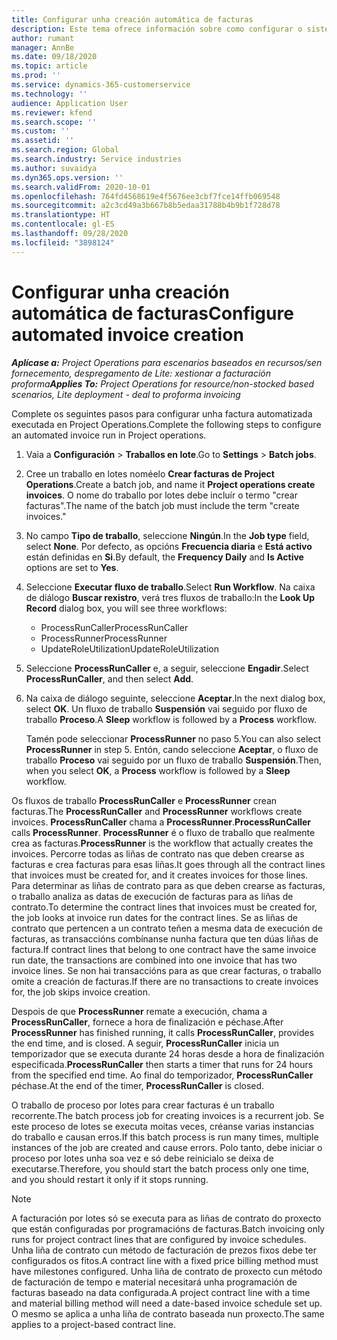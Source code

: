 ```yaml
---
title: Configurar unha creación automática de facturas
description: Este tema ofrece información sobre como configurar o sistema para xerar facturas automaticamente.
author: rumant
manager: AnnBe
ms.date: 09/18/2020
ms.topic: article
ms.prod: ''
ms.service: dynamics-365-customerservice
ms.technology: ''
audience: Application User
ms.reviewer: kfend
ms.search.scope: ''
ms.custom: ''
ms.assetid: ''
ms.search.region: Global
ms.search.industry: Service industries
ms.author: suvaidya
ms.dyn365.ops.version: ''
ms.search.validFrom: 2020-10-01
ms.openlocfilehash: 764fd4568619e4f5676ee3cbf7fce14ffb069548
ms.sourcegitcommit: a2c3cd49a3b667b8b5edaa31788b4b9b1f728d78
ms.translationtype: HT
ms.contentlocale: gl-ES
ms.lasthandoff: 09/28/2020
ms.locfileid: "3898124"
---
```

# <a name="configure-automated-invoice-creation"></a><span data-ttu-id="1d2e0-103">Configurar unha creación automática de facturas</span><span class="sxs-lookup"><span data-stu-id="1d2e0-103">Configure automated invoice creation</span></span>

<span data-ttu-id="1d2e0-104">_**Aplícase a:** Project Operations para escenarios baseados en recursos/sen fornecemento, despregamento de Lite: xestionar a facturación proforma_</span><span class="sxs-lookup"><span data-stu-id="1d2e0-104">_**Applies To:** Project Operations for resource/non-stocked based scenarios, Lite deployment - deal to proforma invoicing_</span></span>

<span data-ttu-id="1d2e0-105">Complete os seguintes pasos para configurar unha factura automatizada executada en Project Operations.</span><span class="sxs-lookup"><span data-stu-id="1d2e0-105">Complete the following steps to configure an automated invoice run in Project operations.</span></span>

1. <span data-ttu-id="1d2e0-106">Vaia a **Configuración** \> **Traballos en lote**.</span><span class="sxs-lookup"><span data-stu-id="1d2e0-106">Go to **Settings** \> **Batch jobs**.</span></span>
2. <span data-ttu-id="1d2e0-107">Cree un traballo en lotes noméelo **Crear facturas de Project Operations**.</span><span class="sxs-lookup"><span data-stu-id="1d2e0-107">Create a batch job, and name it **Project operations create invoices**.</span></span> <span data-ttu-id="1d2e0-108">O nome do traballo por lotes debe incluír o termo "crear facturas".</span><span class="sxs-lookup"><span data-stu-id="1d2e0-108">The name of the batch job must include the term "create invoices."</span></span>
3. <span data-ttu-id="1d2e0-109">No campo **Tipo de traballo**, seleccione **Ningún**.</span><span class="sxs-lookup"><span data-stu-id="1d2e0-109">In the **Job type** field, select **None**.</span></span> <span data-ttu-id="1d2e0-110">Por defecto, as opcións **Frecuencia diaria** e **Está activo** están definidas en **Si**.</span><span class="sxs-lookup"><span data-stu-id="1d2e0-110">By default, the **Frequency Daily** and **Is Active** options are set to **Yes**.</span></span>
4. <span data-ttu-id="1d2e0-111">Seleccione **Executar fluxo de traballo**.</span><span class="sxs-lookup"><span data-stu-id="1d2e0-111">Select **Run Workflow**.</span></span> <span data-ttu-id="1d2e0-112">Na caixa de diálogo **Buscar rexistro**, verá tres fluxos de traballo:</span><span class="sxs-lookup"><span data-stu-id="1d2e0-112">In the **Look Up Record** dialog box, you will see three workflows:</span></span>

    - <span data-ttu-id="1d2e0-113">ProcessRunCaller</span><span class="sxs-lookup"><span data-stu-id="1d2e0-113">ProcessRunCaller</span></span>
    - <span data-ttu-id="1d2e0-114">ProcessRunner</span><span class="sxs-lookup"><span data-stu-id="1d2e0-114">ProcessRunner</span></span>
    - <span data-ttu-id="1d2e0-115">UpdateRoleUtilization</span><span class="sxs-lookup"><span data-stu-id="1d2e0-115">UpdateRoleUtilization</span></span>

5. <span data-ttu-id="1d2e0-116">Seleccione **ProcessRunCaller** e, a seguir, seleccione **Engadir**.</span><span class="sxs-lookup"><span data-stu-id="1d2e0-116">Select **ProcessRunCaller**, and then select **Add**.</span></span>
6. <span data-ttu-id="1d2e0-117">Na caixa de diálogo seguinte, seleccione **Aceptar**.</span><span class="sxs-lookup"><span data-stu-id="1d2e0-117">In the next dialog box, select **OK**.</span></span> <span data-ttu-id="1d2e0-118">Un fluxo de traballo **Suspensión** vai seguido por fluxo de traballo **Proceso**.</span><span class="sxs-lookup"><span data-stu-id="1d2e0-118">A **Sleep** workflow is followed by a **Process** workflow.</span></span>

    <span data-ttu-id="1d2e0-119">Tamén pode seleccionar **ProcessRunner** no paso 5.</span><span class="sxs-lookup"><span data-stu-id="1d2e0-119">You can also select **ProcessRunner** in step 5.</span></span> <span data-ttu-id="1d2e0-120">Entón, cando seleccione **Aceptar**, o fluxo de traballo **Proceso** vai seguido por un fluxo de traballo **Suspensión**.</span><span class="sxs-lookup"><span data-stu-id="1d2e0-120">Then, when you select **OK**, a **Process** workflow is followed by a **Sleep** workflow.</span></span>

<span data-ttu-id="1d2e0-121">Os fluxos de traballo **ProcessRunCaller** e **ProcessRunner** crean facturas.</span><span class="sxs-lookup"><span data-stu-id="1d2e0-121">The **ProcessRunCaller** and **ProcessRunner** workflows create invoices.</span></span> <span data-ttu-id="1d2e0-122">**ProcessRunCaller** chama a **ProcessRunner**.</span><span class="sxs-lookup"><span data-stu-id="1d2e0-122">**ProcessRunCaller** calls **ProcessRunner**.</span></span> <span data-ttu-id="1d2e0-123">**ProcessRunner** é o fluxo de traballo que realmente crea as facturas.</span><span class="sxs-lookup"><span data-stu-id="1d2e0-123">**ProcessRunner** is the workflow that actually creates the invoices.</span></span> <span data-ttu-id="1d2e0-124">Percorre todas as liñas de contrato nas que deben crearse as facturas e crea facturas para esas liñas.</span><span class="sxs-lookup"><span data-stu-id="1d2e0-124">It goes through all the contract lines that invoices must be created for, and it creates invoices for those lines.</span></span> <span data-ttu-id="1d2e0-125">Para determinar as liñas de contrato para as que deben crearse as facturas, o traballo analiza as datas de execución de facturas para as liñas de contrato.</span><span class="sxs-lookup"><span data-stu-id="1d2e0-125">To determine the contract lines that invoices must be created for, the job looks at invoice run dates for the contract lines.</span></span> <span data-ttu-id="1d2e0-126">Se as liñas de contrato que pertencen a un contrato teñen a mesma data de execución de facturas, as transaccións combínanse nunha factura que ten dúas liñas de factura.</span><span class="sxs-lookup"><span data-stu-id="1d2e0-126">If contract lines that belong to one contract have the same invoice run date, the transactions are combined into one invoice that has two invoice lines.</span></span> <span data-ttu-id="1d2e0-127">Se non hai transaccións para as que crear facturas, o traballo omite a creación de facturas.</span><span class="sxs-lookup"><span data-stu-id="1d2e0-127">If there are no transactions to create invoices for, the job skips invoice creation.</span></span>

<span data-ttu-id="1d2e0-128">Despois de que **ProcessRunner** remate a execución, chama a **ProcessRunCaller**, fornece a hora de finalización e péchase.</span><span class="sxs-lookup"><span data-stu-id="1d2e0-128">After **ProcessRunner** has finished running, it calls **ProcessRunCaller**, provides the end time, and is closed.</span></span> <span data-ttu-id="1d2e0-129">A seguir, **ProcessRunCaller** inicia un temporizador que se executa durante 24 horas desde a hora de finalización especificada.</span><span class="sxs-lookup"><span data-stu-id="1d2e0-129">**ProcessRunCaller** then starts a timer that runs for 24 hours from the specified end time.</span></span> <span data-ttu-id="1d2e0-130">Ao final do temporizador, **ProcessRunCaller** péchase.</span><span class="sxs-lookup"><span data-stu-id="1d2e0-130">At the end of the timer, **ProcessRunCaller** is closed.</span></span>

<span data-ttu-id="1d2e0-131">O traballo de proceso por lotes para crear facturas é un traballo recorrente.</span><span class="sxs-lookup"><span data-stu-id="1d2e0-131">The batch process job for creating invoices is a recurrent job.</span></span> <span data-ttu-id="1d2e0-132">Se este proceso de lotes se executa moitas veces, créanse varias instancias do traballo e causan erros.</span><span class="sxs-lookup"><span data-stu-id="1d2e0-132">If this batch process is run many times, multiple instances of the job are created and cause errors.</span></span> <span data-ttu-id="1d2e0-133">Polo tanto, debe iniciar o proceso por lotes unha soa vez e só debe reinicialo se deixa de executarse.</span><span class="sxs-lookup"><span data-stu-id="1d2e0-133">Therefore, you should start the batch process only one time, and you should restart it only if it stops running.</span></span>

> [!NOTE]
> <span data-ttu-id="1d2e0-134">A facturación por lotes só se executa para as liñas de contrato do proxecto que están configuradas por programacións de facturas.</span><span class="sxs-lookup"><span data-stu-id="1d2e0-134">Batch invoicing only runs for project contract lines that are configured by invoice schedules.</span></span> <span data-ttu-id="1d2e0-135">Unha liña de contrato cun método de facturación de prezos fixos debe ter configurados os fitos.</span><span class="sxs-lookup"><span data-stu-id="1d2e0-135">A contract line with a fixed price billing method must have milestones configured.</span></span> <span data-ttu-id="1d2e0-136">Unha liña de contrato de proxecto cun método de facturación de tempo e material necesitará unha programación de facturas baseado na data configurada.</span><span class="sxs-lookup"><span data-stu-id="1d2e0-136">A project contract line with a time and material billing method will need a date-based invoice schedule set up.</span></span> <span data-ttu-id="1d2e0-137">O mesmo se aplica a unha liña de contrato baseada nun proxecto.</span><span class="sxs-lookup"><span data-stu-id="1d2e0-137">The same applies to a project-based contract line.</span></span>     
